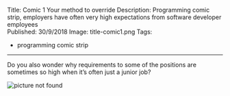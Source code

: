 Title: Comic 1 Your method to override
Description: Programming comic strip, employers have often very high expectations from software developer employees  
Published: 30/9/2018
Image: title-comic1.png
Tags: 
- programming comic strip
---

Do you also wonder why requirements to some of the positions are sometimes so high when it’s often just a junior job?

![picture not found](/assets/images/strips/your-method-to-override-1.png "Strip your method to override")